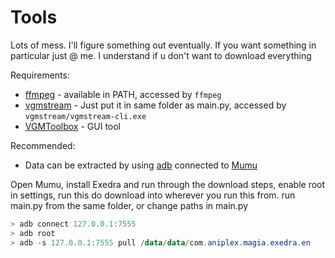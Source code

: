 # Tools
Lots of mess. I'll figure something out eventually.
If you want something in particular just @ me. I understand if u don't want to download everything

Requirements: 
* [ffmpeg](https://ffmpeg.org/download.html) - available in PATH, accessed by ``ffmpeg``
* [vgmstream](https://github.com/vgmstream/vgmstream) - Just put it in same folder as main.py, accessed by ``vgmstream/vgmstream-cli.exe``
* [VGMToolbox](https://sourceforge.net/projects/vgmtoolbox/) - GUI tool

Recommended:
* Data can be extracted by using [adb](https://medium.com/@yadav-ajay/a-step-by-step-guide-to-setting-up-adb-path-on-windows-0b833faebf18) connected to [Mumu](https://www.mumuplayer.com/)

Open Mumu, install Exedra and run through the download steps, enable root in settings, run this do download into wherever you run this from. run main.py from the same folder, or change paths in main.py
```powershell
> adb connect 127.0.0.1:7555
> adb root
> adb -s 127.0.0.1:7555 pull /data/data/com.aniplex.magia.exedra.en
```
